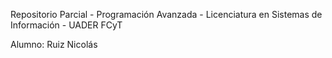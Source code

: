 Repositorio Parcial - Programación Avanzada - Licenciatura en Sistemas de Información - UADER FCyT  

Alumno: Ruiz Nicolás